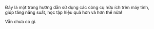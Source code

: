 Đây là một trang hướng dẫn sử dụng các công cụ hữu ích trên máy tính, giúp tăng năng suất, học tập hiệu quả hơn và hơn thế nữa!

Vẫn chưa có gì.